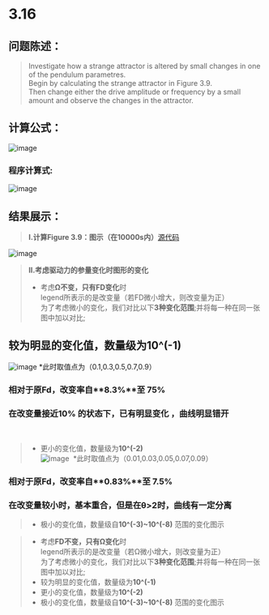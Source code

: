 # 3.16


## 问题陈述：
> Investigate how a strange attractor is altered by small changes in one of the pendulum parametres.<br>
> Begin by calculating the strange attractor in Figure 3.9.<br>
> Then change either the drive amplitude or frequency by a small amount and observe the changes in  the attractor.
## 计算公式：
![image](https://user-images.githubusercontent.com/31878522/32114218-75d4fbf4-bb75-11e7-8800-67eac4a61caf.png)
### 程序计算式:
![image](https://user-images.githubusercontent.com/31878522/32114230-7f2661ac-bb75-11e7-850a-ced27146cbb4.png)
 
## 结果展示：
> **Ⅰ.计算Figure 3.9：图示（在10000s内）**[源代码](https://github.com/tzwhu/computational_physics_N2015301020096/blob/master/3.16code.txt) <br>

![image](https://user-images.githubusercontent.com/31878522/32109867-88da5a8a-bb68-11e7-9a0a-8fac5ea140f4.PNG)

> **Ⅱ.考虑驱动力的参量变化时图形的变化**<br>
> * 考虑**Ω不变，只有FD变化**时<br>
> legend所表示的是改变量（若FD微小增大，则改变量为正）<br>
> 为了考虑微小的变化，我们对比以下**3种变化范围**;并将每一种在同一张图中加以对比;
## 较为明显的变化值，数量级为**10^(-1)**<br>
![image](https://user-images.githubusercontent.com/31878522/32116339-d23a1030-bb7c-11e7-8134-9f247837a836.png)
*此时取值点为（0.1,0.3,0.5,0.7,0.9）
### 相对于原Fd，改变率自**8.3%**至 **75%** <br>
### 在改变量接近**10%** 的状态下，已有明显变化 ，曲线明显错开
 
> * 更小的变化值，数量级为**10^(-2)**<br>
![image](https://user-images.githubusercontent.com/31878522/32116559-ae7a2c2e-bb7d-11e7-9ab8-de276b6808d7.png) 
*此时取值点为（0.01,0.03,0.05,0.07,0.09）
### 相对于原Fd，改变率自**0.83%**至 **7.5%** <br>
### 在改变量较小时，基本重合，但是在θ>2时，曲线有一定分离
> * 极小的变化值，数量级自**10^(-3)~10^(-8)**
> 范围的变化图示
 
 
 
> * 考虑**FD不变，只有Ω变化**时<br>
> legend所表示的是改变量（若Ω微小增大，则改变量为正）<br>
> 为了考虑微小的变化，我们对比以下**3种变化范围**;并将每一种在同一张图中加以对比;
> * 较为明显的变化值，数量级为**10^(-1)**
> * 更小的变化值，数量级为**10^(-2)**
> * 极小的变化值，数量级自**10^(-3)~10^(-8)**
> 范围的变化图示
 
